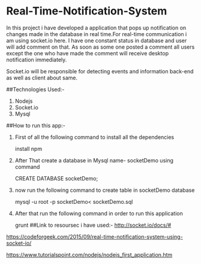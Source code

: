 # Real-Time-Notification-System
In this project i have developed a application that pops up notification on changes made in the database in real time.For real-time communication i am using socket.io here.
I have one constant status in database and user will add comment on that. As soon as some one posted a comment all users except the one who have made the comment will receive desktop notification immediately.

Socket.io will be responsible for detecting events and information back-end as well as client about same.

##Technologies Used:-
1. Nodejs
2. Socket.io
3. Mysql

##How to run this app:-
1. First of all the following command to install all the dependencies
    
    install npm
    
2. After That create a database in Mysql name- socketDemo using command

    CREATE DATABASE socketDemo;

3. now run the following command to create table in socketDemo database   

     mysql -u root -p socketDemo< socketDemo.sql
    
4. After that run the following command in order to run this application
    
    grunt
##Link to resoursec i have used:-
http://socket.io/docs/#

https://codeforgeek.com/2015/09/real-time-notification-system-using-socket-io/

https://www.tutorialspoint.com/nodejs/nodejs_first_application.htm
